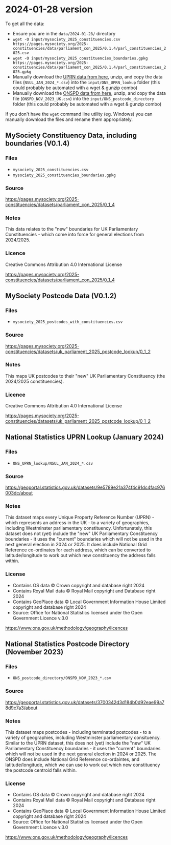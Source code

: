 # 2024-01-28 version

To get all the data:

- Ensure you are in the `data/2024-01-28/` directory
- `wget -O input/mysociety_2025_constituencies.csv https://pages.mysociety.org/2025-constituencies/data/parliament_con_2025/0.1.4/parl_constituencies_2025.csv`
- `wget -O input/mysociety_2025_constituencies_boundaries.gpkg https://pages.mysociety.org/2025-constituencies/data/parliament_con_2025/0.1.4/parl_constituencies_2025.gpkg`
- Manually download the [UPRN data from here](https://geoportal.statistics.gov.uk/datasets/9e5789e21a374f4c91dc4fac976003dc/about), unzip, and copy the data files (`NSUL_JAN_2024_*.csv`) into the `input/ONS_UPRN_lookup` folder (this could probably be automated with a wget & gunzip combo)
- Manually download the [ONSPD data from here](https://geoportal.statistics.gov.uk/datasets/3700342d3d184b0d92eae99a78d9c7a3/about), unzip, and copy the data file (`ONSPD_NOV_2023_UK.csv`) into the `input/ONS_postcode_directory` folder (this could probably be automated with a wget & gunzip combo)

If you don't have the `wget` command line utility (eg. Windows) you can manually download the files and rename them appropriately.

## MySociety Constituency Data, including boundaries (V0.1.4)

### Files

- `mysociety_2025_constituencies.csv`
- `mysociety_2025_constituencies_boundaries.gpkg`

### Source

https://pages.mysociety.org/2025-constituencies/datasets/parliament_con_2025/0_1_4

### Notes

This data relates to the "new" boundaries for UK Parliamentary Constituencies - which come into force for general elections from 2024/2025.

### Licence

Creative Commons Attribution 4.0 International License

https://pages.mysociety.org/2025-constituencies/datasets/parliament_con_2025/0_1_4

## MySociety Postcode Data (V0.1.2)

### Files

- `mysociety_2025_postcodes_with_constituencies.csv`

### Source

https://pages.mysociety.org/2025-constituencies/datasets/uk_parliament_2025_postcode_lookup/0_1_2

### Notes

This maps UK postcodes to their "new" UK Parliamentary Constituency (the 2024/2025 constituencies).

### Licence

Creative Commons Attribution 4.0 International License

https://pages.mysociety.org/2025-constituencies/datasets/uk_parliament_2025_postcode_lookup/0_1_2

## National Statistics UPRN Lookup (January 2024)

### Files

- `ONS_UPRN_lookup/NSUL_JAN_2024_*.csv`

### Source

https://geoportal.statistics.gov.uk/datasets/9e5789e21a374f4c91dc4fac976003dc/about

### Notes

This dataset maps every Unique Property Reference Number (UPRN) - which represents an address in the UK - to a variety
of geographies, including Westminster parliamentary constituency. Unfortunately, this dataset does not (yet) include
the "new" UK Parliamentary Constituency boundaries - it uses the "current" boundaries which will not be used in the
next general election in 2024 or 2025. It does include National Grid Reference co-ordinates for each address, which can
be converted to latitude/longitude to work out which new constituency the address falls within.

### License

- Contains OS data © Crown copyright and database right 2024
- Contains Royal Mail data © Royal Mail copyright and Database right 2024
- Contains GeoPlace data © Local Government Information House Limited copyright and database right 2024
- Source: Office for National Statistics licensed under the Open Government Licence v.3.0

https://www.ons.gov.uk/methodology/geography/licences

## National Statistics Postcode Directory (November 2023)

### Files

- `ONS_postcode_directory/ONSPD_NOV_2023_*.csv`

### Source

https://geoportal.statistics.gov.uk/datasets/3700342d3d184b0d92eae99a78d9c7a3/about

### Notes

This dataset maps postcodes - including terminated postcodes - to a variety of geographies, including Westminster
parliamentary consituency. Similar to the UPRN dataset, this does not (yet) include the "new" UK Parliamentary
Constituency boundaries - it uses the "current" boundaries which will not be used in the next general election in
2024 or 2025. The ONSPD does include National Grid Reference co-ordaintes, and latitude/longitude, which we can use to
work out which new constituency the postcode centroid falls within.

### License

- Contains OS data © Crown copyright and database right 2024
- Contains Royal Mail data © Royal Mail copyright and Database right 2024
- Contains GeoPlace data © Local Government Information House Limited copyright and database right 2024
- Source: Office for National Statistics licensed under the Open Government Licence v.3.0

https://www.ons.gov.uk/methodology/geography/licences